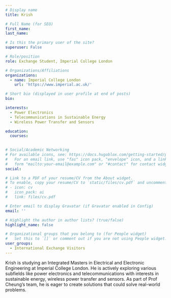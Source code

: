 ```yaml
---
# Display name
title: Krish

# Full Name (for SEO)
first_name: 
last_name: 

# Is this the primary user of the site?
superuser: False

# Role/position
role: Exchange Student, Imperial College London

# Organizations/Affiliations
organizations:
  - name: Imperial College London
    url: 'https://www.imperial.ac.uk/'

# Short bio (displayed in user profile at end of posts)
bio: 

interests:
  - Power Electronics 
  - Telecommunications in Sustainable Energy
  - Wireless Power Transfer and Sensors

education:
  courses:
    

# Social/Academic Networking
# For available icons, see: https://docs.hugoblox.com/getting-started/page-builder/#icons
#   For an email link, use "fas" icon pack, "envelope" icon, and a link in the
#   form "mailto:your-email@example.com" or "#contact" for contact widget.
social:

# Link to a PDF of your resume/CV from the About widget.
# To enable, copy your resume/CV to `static/files/cv.pdf` and uncomment the lines below.
# - icon: cv
#   icon_pack: ai
#   link: files/cv.pdf

# Enter email to display Gravatar (if Gravatar enabled in Config)
email: ''

# Highlight the author in author lists? (true/false)
highlight_name: false

# Organizational groups that you belong to (for People widget)
#   Set this to `[]` or comment out if you are not using People widget.
user_groups:
  - International Exchange Visitors
---
```


Krish is studying an Integrated Masters in Electrical and Electronic Engineering at Imperial College London. He is actively exploring various subfields like power electronics and telecommunications with interests in sustainable energy, wireless power transfer and sensors. As part of Prof Cheung’s team, he is eager to create solutions that could solve real-world problems.
